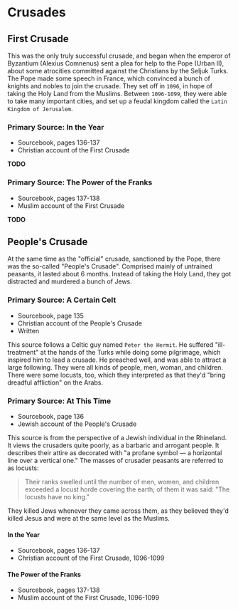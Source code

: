 # Crusades

## First Crusade

This was the only truly successful crusade, and began when the emperor of
Byzantium (Alexius Comnenus) sent a plea for help to the Pope (Urban II), about
some atrocities committed against the Christians by the Seljuk Turks. The Pope
made some speech in France, which convinced a bunch of knights and nobles to
join the crusade. They set off in `1096`, in hope of taking the Holy Land from
the Muslims. Between `1096-1099`, they were able to take many important cities,
and set up a feudal kingdom called the `Latin Kingdom of Jerusalem`.

### Primary Source: In the Year

- Sourcebook, pages 136-137
- Christian account of the First Crusade

**TODO**

### Primary Source: The Power of the Franks

- Sourcebook, pages 137-138
- Muslim account of the First Crusade

**TODO**

## People's Crusade

At the same time as the "official" crusade, sanctioned by the Pope, there was
the so-called "People's Crusade". Comprised mainly of untrained peasants, it
lasted about 6 months. Instead of taking the Holy Land, they got distracted and
murdered a bunch of Jews.

### Primary Source: A Certain Celt

- Sourcebook, page 135
- Christian account of the People's Crusade
- Written 

This source follows a Celtic guy named `Peter the Hermit`. He suffered
"ill-treatment" at the hands of the Turks while doing some pilgrimage, which
inspired him to lead a crusade. He preached well, and was able to attract a
large following. They were all kinds of people, men, woman, and children. There
were some locusts, too, which they interpreted as that they'd "bring dreadful
affliction" on the Arabs.

### Primary Source: At This Time

- Sourcebook, page 136
- Jewish account of the People's Crusade

This source is from the perspective of a Jewish individual in the Rhineland.
It views the crusaders quite poorly, as a barbaric and arrogant people. It
describes their attire as decorated with "a profane symbol — a horizontal line
over a vertical one." The masses of crusader peasants are referred to as
locusts:

> Their ranks swelled until the number of men, women, and children exceeded a
> locust horde covering the earth; of them it was said: "The locusts have no
> king."

They killed Jews whenever they came across them, as they believed they'd killed
Jesus and were at the same level as the Muslims.

#### In the Year

- Sourcebook, pages 136-137
- Christian account of the First Crusade, 1096-1099

#### The Power of the Franks

- Sourcebook, pages 137-138
- Muslim account of the First Crusade, 1096-1099


